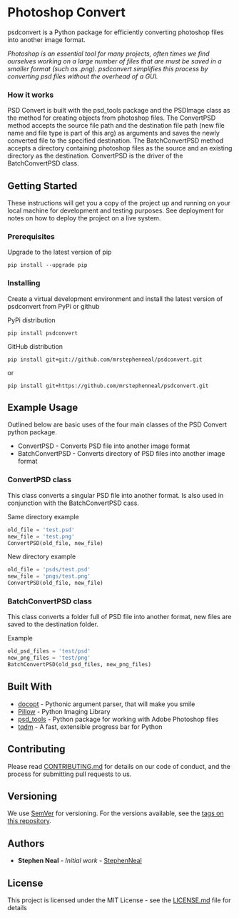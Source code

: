 # Photoshop Convert

psdconvert is a Python package for efficiently converting photoshop files into another image format.

_Photoshop is an essential tool for many projects, often times we find ourselves working on a large number of files that are must be saved in a smaller format (such as .png).  psdconvert simplifies this process by converting psd files without the overhead of a GUI._


### How it works

PSD Convert is built with the psd_tools package and the PSDImage class as the method for creating objects from photoshop files.  The ConvertPSD method accepts the source file path and the destination file path (new file name and file type is part of this arg) as arguments and saves the newly converted file to the specified destination.  The BatchConvertPSD method accepts a directory containing photoshop files as the source and an existing directory as the destination.  ConvertPSD is the driver of the BatchConvertPSD class.

## Getting Started

These instructions will get you a copy of the project up and running on your local machine for development and testing purposes. See deployment for notes on how to deploy the project on a live system.

### Prerequisites

Upgrade to the latest version of pip

```
pip install --upgrade pip
```

### Installing

Create a virtual development environment and install the latest version of psdconvert from PyPi or github

PyPi distribution

```
pip install psdconvert
```

GitHub distribution

```
pip install git+git://github.com/mrstephenneal/psdconvert.git
```
or

```
pip install git+https://github.com/mrstephenneal/psdconvert.git
```

## Example Usage

Outlined below are basic uses of the four main classes of the PSD Convert python package.

* ConvertPSD - Converts PSD file into another image format
* BatchConvertPSD - Converts directory of PSD files into another image format

### ConvertPSD class

This class converts a singular PSD file into another format.  Is also used in conjunction with the BatchConvertPSD cass.

Same directory example

```python
old_file = 'test.psd'
new_file = 'test.png'
ConvertPSD(old_file, new_file)
```

New directory example

```python
old_file = 'psds/test.psd'
new_file = 'pngs/test.png'
ConvertPSD(old_file, new_file)
```

### BatchConvertPSD class

This class converts a folder full of PSD file into another format, new files are saved to the destination folder.

Example

```python
old_psd_files = 'test/psd'
new_png_files = 'test/png'
BatchConvertPSD(old_psd_files, new_png_files)
```

## Built With

* [docopt](https://docopt.org) - Pythonic argument parser, that will make you smile
* [Pillow](https://python-pillow.org) - Python Imaging Library
* [psd_tools](https://python-pillow.org) - Python package for working with Adobe Photoshop files
* [tqdm](https://github.com/tqdm/tqdm) - A fast, extensible progress bar for Python

## Contributing

Please read [CONTRIBUTING.md](https://github.com/mrstephenneal/psdconvert/blob/master/CONTRIBUTING.md) for details on our code of conduct, and the process for submitting pull requests to us.

## Versioning

We use [SemVer](http://semver.org/) for versioning. For the versions available, see the [tags on this repository](https://github.com/dirutility/tags). 

## Authors

* **Stephen Neal** - *Initial work* - [StephenNeal](https://github.com/mrstephenneal)

## License

This project is licensed under the MIT License - see the [LICENSE.md](LICENSE.md) file for details